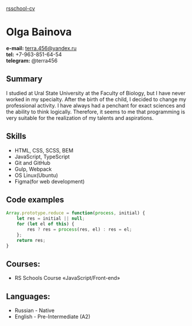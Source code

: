 [rsschool-cv](https://terra456.github.io/rsschool-cv/cv)

# Olga Bainova

**e-mail:** terra.456@yandex.ru  
**tel:** +7-963-851-64-54  
**telegram:** @terra456  

## Summary
I studied at Ural State University at the Faculty of Biology, but I have never worked in my specialty. After the birth of the child, I decided to change my professional activity. I have always had a penchant for exact sciences and the ability to think logically. Therefore, it seems to me that programming is very suitable for the realization of my talents and aspirations.

## Skills
* HTML, CSS, SCSS, BEM
* JavaScript, TypeScript
* Git and GitHub
* Gulp, Webpack
* OS Linux(Ubuntu)
* Figma(for web development)

## Code examples
```javascript
Array.prototype.reduce = function(process, initial) {
    let res = initial || null;
    for (let el of this) {
        res ? res = process(res, el) : res = el;
    };
    return res;
}
```

## Courses:
- RS Schools Course «JavaScript/Front-end»

## Languages:
* Russian - Native
* English - Pre-Intermediate (A2)
